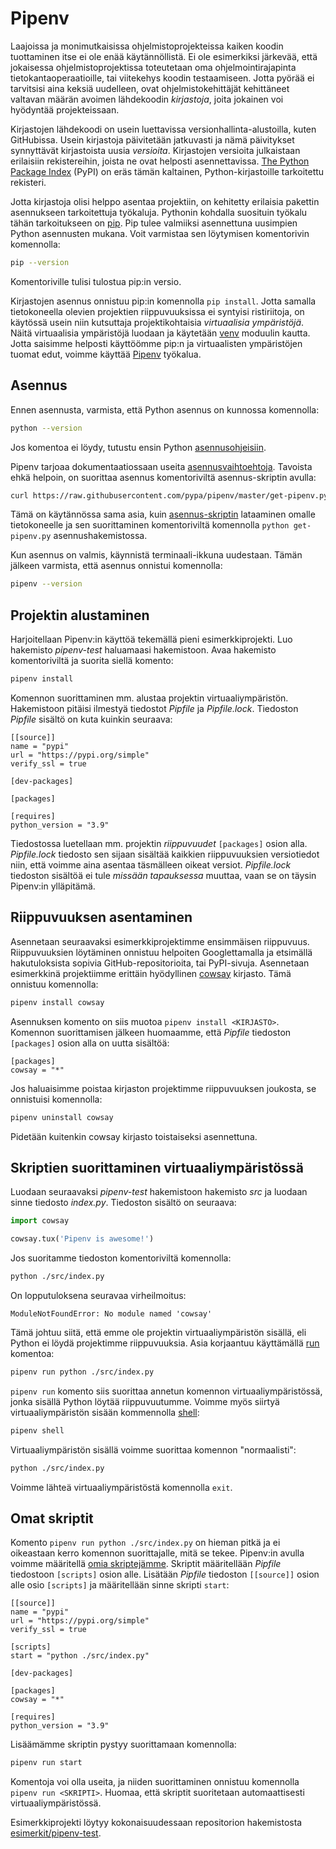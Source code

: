 # Pipenv

Laajoissa ja monimutkaisissa ohjelmistoprojekteissa kaiken koodin tuottaminen itse ei ole enää käytännöllistä. Ei ole esimerkiksi järkevää, että jokaisessa ohjelmistoprojektissa toteutetaan oma ohjelmointirajapinta tietokantaoperaatioille, tai viitekehys koodin testaamiseen. Jotta pyörää ei tarvitsisi aina keksiä uudelleen, ovat ohjelmistokehittäjät kehittäneet valtavan määrän avoimen lähdekoodin _kirjastoja_, joita jokainen voi hyödyntää projekteissaan.

Kirjastojen lähdekoodi on usein luettavissa versionhallinta-alustoilla, kuten GitHubissa. Usein kirjastoja päivitetään jatkuvasti ja nämä päivitykset synnyttävät kirjastoista uusia _versioita_. Kirjastojen versioita julkaistaan erilaisiin rekistereihin, joista ne ovat helposti asennettavissa. [The Python Package Index](https://pypi.org/) (PyPI) on eräs tämän kaltainen, Python-kirjastoille tarkoitettu rekisteri.

Jotta kirjastoja olisi helppo asentaa projektiin, on kehitetty erilaisia pakettin asennukseen tarkoitettuja työkaluja. Pythonin kohdalla suosituin työkalu tähän tarkoitukseen on [pip](https://pypi.org/project/pip/). Pip tulee valmiiksi asennettuna uusimpien Python asennusten mukana. Voit varmistaa sen löytymisen komentorivin komennolla:

```bash
pip --version
```

Komentoriville tulisi tulostua pip:in versio.

Kirjastojen asennus onnistuu pip:in komennolla `pip install`. Jotta samalla tietokoneella olevien projektien riippuvuuksissa ei syntyisi ristiriitoja, on käytössä usein niin kutsuttaja projektikohtaisia _virtuaalisia ympäristöjä_. Näitä virtuaalisia ympäristöjä luodaan ja käytetään [venv](https://docs.python.org/3/library/venv.html) moduulin kautta. Jotta saisimme helposti käyttöömme pip:n ja virtuaalisten ympäristöjen tuomat edut, voimme käyttää [Pipenv](https://pipenv.pypa.io/en/latest/) työkalua.

## Asennus

Ennen asennusta, varmista, että Python asennus on kunnossa komennolla:

```bash
python --version
```

Jos komentoa ei löydy, tutustu ensin Python [asennusohjeisiin](./python_asennus.md).

Pipenv tarjoaa dokumentaatiossaan useita [asennusvaihtoehtoja](https://pipenv.pypa.io/en/latest/#install-pipenv-today). Tavoista ehkä helpoin, on suorittaa asennus komentoriviltä asennus-skriptin avulla:

```bash
curl https://raw.githubusercontent.com/pypa/pipenv/master/get-pipenv.py | python
```

Tämä on käytännössa sama asia, kuin [asennus-skriptin](https://raw.githubusercontent.com/pypa/pipenv/master/get-pipenv.py) lataaminen omalle tietokoneelle ja sen suorittaminen komentoriviltä komennolla `python get-pipenv.py` asennushakemistossa.

Kun asennus on valmis, käynnistä terminaali-ikkuna uudestaan. Tämän jälkeen varmista, että asennus onnistui komennolla:

```bash
pipenv --version
```

## Projektin alustaminen

Harjoitellaan Pipenv:in käyttöä tekemällä pieni esimerkkiprojekti. Luo hakemisto _pipenv-test_ haluamaasi hakemistoon. Avaa hakemisto komentoriviltä ja suorita siellä komento:

```bash
pipenv install
```

Komennon suorittaminen mm. alustaa projektin virtuaaliympäristön. Hakemistoon pitäisi ilmestyä tiedostot _Pipfile_ ja _Pipfile.lock_. Tiedoston _Pipfile_ sisältö on kuta kuinkin seuraava:

```
[[source]]
name = "pypi"
url = "https://pypi.org/simple"
verify_ssl = true

[dev-packages]

[packages]

[requires]
python_version = "3.9"
```

Tiedostossa luetellaan mm. projektin _riippuvuudet_ `[packages]` osion alla. _Pipfile.lock_ tiedosto sen sijaan sisältää kaikkien riippuvuuksien versiotiedot niin, että voimme aina asentaa täsmälleen oikeat versiot. _Pipfile.lock_ tiedoston sisältöä ei tule _missään tapauksessa_ muuttaa, vaan se on täysin Pipenv:in ylläpitämä.

## Riippuvuuksen asentaminen

Asennetaan seuraavaksi esimerkkiprojektimme ensimmäisen riippuvuus. Riippuvuuksien löytäminen onnistuu helpoiten Googlettamalla ja etsimällä hakutuloksista sopivia GitHub-repositorioita, tai PyPI-sivuja. Asennetaan esimerkkinä projektiimme erittäin hyödyllinen [cowsay](https://pypi.org/project/cowsay/) kirjasto. Tämä onnistuu komennolla:

```bash
pipenv install cowsay
```

Asennuksen komento on siis muotoa `pipenv install <KIRJASTO>`. Komennon suorittamisen jälkeen huomaamme, että _Pipfile_ tiedoston `[packages]` osion alla on uutta sisältöä:

```
[packages]
cowsay = "*"
```

Jos haluaisimme poistaa kirjaston projektimme riippuvuuksen joukosta, se onnistuisi komennolla:

```bash
pipenv uninstall cowsay
```

Pidetään kuitenkin cowsay kirjasto toistaiseksi asennettuna.

## Skriptien suorittaminen virtuaaliympäristössä

Luodaan seuraavaksi _pipenv-test_ hakemistoon hakemisto _src_ ja luodaan sinne tiedosto _index.py_. Tiedoston sisältö on seuraava:

```python
import cowsay

cowsay.tux('Pipenv is awesome!')
```

Jos suoritamme tiedoston komentoriviltä komennolla:

```bash
python ./src/index.py
```

On lopputuloksena seuravaa virheilmoitus:

```
ModuleNotFoundError: No module named 'cowsay'
```

Tämä johtuu siitä, että emme ole projektin virtuaaliympäristön sisällä, eli Python ei löydä projektimme riippuvuuksia. Asia korjaantuu käyttämällä [run](https://pipenv.pypa.io/en/latest/cli/#pipenv-run) komentoa:

```bash
pipenv run python ./src/index.py
```

`pipenv run` komento siis suorittaa annetun komennon virtuaaliympäristössä, jonka sisällä Python löytää riippuvuutumme. Voimme myös siirtyä virtuaaliympäristön sisään kommennolla [shell](https://pipenv.pypa.io/en/latest/cli/#pipenv-shell):

```bash
pipenv shell
```

Virtuaaliympäristön sisällä voimme suorittaa komennon "normaalisti":

```bash
python ./src/index.py
```

Voimme lähteä virtuaaliympäristöstä komennolla `exit`.

## Omat skriptit

Komento `pipenv run python ./src/index.py` on hieman pitkä ja ei oikeastaan kerro komennon suorittajalle, mitä se tekee. Pipenv:in avulla voimme määritellä [omia skriptejämme](https://pipenv.pypa.io/en/latest/advanced/#custom-script-shortcuts). Skriptit määritellään _Pipfile_ tiedostoon `[scripts]` osion alle. Lisätään _Pipfile_ tiedoston `[[source]]` osion alle osio `[scripts]` ja määritellään sinne skripti `start`:

```
[[source]]
name = "pypi"
url = "https://pypi.org/simple"
verify_ssl = true

[scripts]
start = "python ./src/index.py"

[dev-packages]

[packages]
cowsay = "*"

[requires]
python_version = "3.9"
```

Lisäämämme skriptin pystyy suorittamaan komennolla:

```bash
pipenv run start
```

Komentoja voi olla useita, ja niiden suorittaminen onnistuu komennolla `pipenv run <SKRIPTI>`. Huomaa, että skriptit suoritetaan automaattisesti virtuaaliympäristössä.

Esimerkkiprojekti löytyy kokonaisuudessaan repositorion hakemistosta [esimerkit/pipenv-test](../esimerkit/pipenv-test).